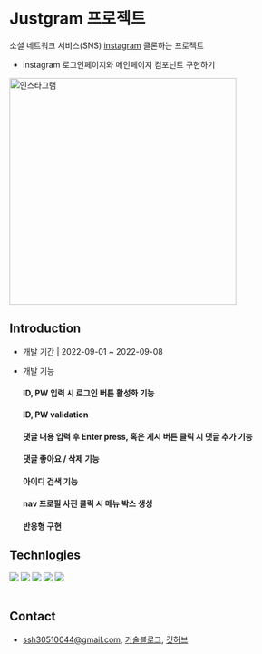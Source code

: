 # Justgram 프로젝트
소셜 네트워크 서비스(SNS) [instagram](https://www.instagram.com/)  클론하는 프로젝트 
<br>
- instagram 로그인페이지와 메인페이지 컴포넌트 구현하기
<img width="400" alt="인스타그램" src="https://cdn.pixabay.com/photo/2018/03/28/02/19/illustration-3268055_1280.jpg">

## Introduction

- 개발 기간 | 2022-09-01 ~ 2022-09-08
- 개발 기능

   #### ID, PW 입력 시 로그인 버튼 활성화 기능
   #### ID, PW validation

   #### 댓글 내용 입력 후 Enter press, 혹은 게시 버튼 클릭 시 댓글 추가 기능
   #### 댓글 좋아요 / 삭제 기능
   #### 아이디 검색 기능
   #### nav 프로필 사진 클릭 시 메뉴 박스 생성
   #### 반응형 구현

  
## Technlogies
 <div> 
<img src="https://img.shields.io/badge/html-E34F26?style=for-the-badge&logo=HTML5&logoColor=white"> 
<img src="https://img.shields.io/badge/css-1572B6?style=for-the-badge&logo=css3&logoColor=white"> 
<img src="https://img.shields.io/badge/react-61DAFB?style=for-the-badge&logo=react&logoColor=black"> 
<img src="https://img.shields.io/badge/javascript-ffc700?style=for-the-badge&logo=javascript&logoColor=white">
<img src="https://img.shields.io/badge/styled-components-DB7093?style=for-the-badge&logo=styledcomponents&logoColor=white">
</div> 
<br>

## Contact

- ssh30510044@gmail.com, [기술블로그](https://sophie0527.tistory.com/), [깃허브](https://github.com/Sophie0527)

